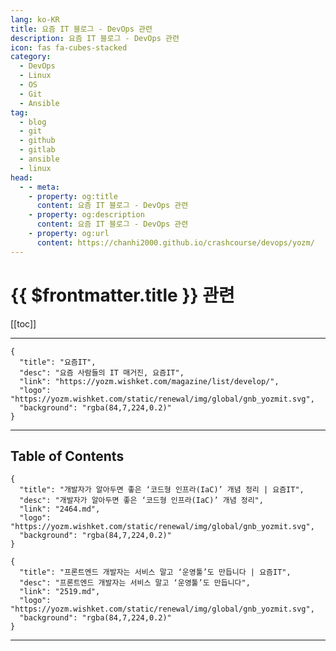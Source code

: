 ```yaml
---
lang: ko-KR
title: 요즘 IT 블로그 - DevOps 관련
description: 요즘 IT 블로그 - DevOps 관련
icon: fas fa-cubes-stacked
category:
  - DevOps
  - Linux
  - OS
  - Git
  - Ansible
tag: 
  - blog
  - git
  - github
  - gitlab
  - ansible
  - linux
head:
  - - meta:
    - property: og:title
      content: 요즘 IT 블로그 - DevOps 관련
    - property: og:description
      content: 요즘 IT 블로그 - DevOps 관련
    - property: og:url
      content: https://chanhi2000.github.io/crashcourse/devops/yozm/
---
```


# {{ $frontmatter.title }} 관련

[[toc]]

---

```component VPCard
{
  "title": "요즘IT", 
  "desc": "요즘 사람들의 IT 매거진, 요즘IT", 
  "link": "https://yozm.wishket.com/magazine/list/develop/", 
  "logo": "https://yozm.wishket.com/static/renewal/img/global/gnb_yozmit.svg", 
  "background": "rgba(84,7,224,0.2)"
}
```

---

## Table of Contents

```component VPCard
{
  "title": "개발자가 알아두면 좋은 ‘코드형 인프라(IaC)’ 개념 정리 | 요즘IT",
  "desc": "개발자가 알아두면 좋은 ‘코드형 인프라(IaC)’ 개념 정리",
  "link": "2464.md",
  "logo": "https://yozm.wishket.com/static/renewal/img/global/gnb_yozmit.svg", 
  "background": "rgba(84,7,224,0.2)"
}
```

```component VPCard
{
  "title": "프론트엔드 개발자는 서비스 말고 ‘운영툴’도 만듭니다 | 요즘IT",
  "desc": "프론트엔드 개발자는 서비스 말고 ‘운영툴’도 만듭니다",
  "link": "2519.md",
  "logo": "https://yozm.wishket.com/static/renewal/img/global/gnb_yozmit.svg", 
  "background": "rgba(84,7,224,0.2)"
}
```

---

<TagLinks />